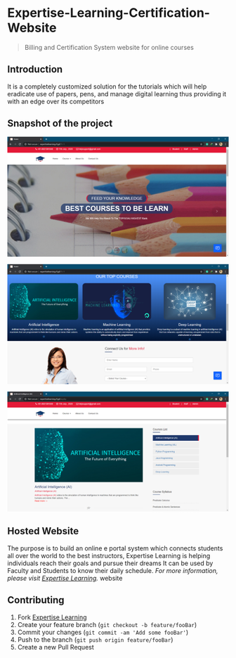 # Expertise-Learning-Certification-Website
> Billing and Certification System website for online courses 

## Introduction
It is a completely customized solution for the tutorials which will help eradicate use of papers, pens, and manage digital learning thus providing it with an edge over its competitors

## Snapshot of the project

![](ss1.PNG)

![](ss2.PNG)

![](ss3.PNG)

## Hosted Website 

The purpose is to build an online e portal system which connects students all over the world to the best instructors, Expertise Learning is helping individuals reach their goals and pursue their dreams It can be used by Faculty and Students to know their daily schedule.
_For more information, please visit [Expertise Learning](http://expertiselearning.rf.gd/)._ website

## Contributing

1. Fork [Expertise Learning](https://github.com/tauseefansari/Expertise-Learning-Certification-Website)
2. Create your feature branch (`git checkout -b feature/fooBar`)
3. Commit your changes (`git commit -am 'Add some fooBar'`)
4. Push to the branch (`git push origin feature/fooBar`)
5. Create a new Pull Request
